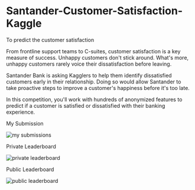 # Santander-Customer-Satisfaction-Kaggle
To predict the customer satisfaction

From frontline support teams to C-suites, customer satisfaction is a key measure of success. Unhappy customers don't stick around. What's more, unhappy customers rarely voice their dissatisfaction before leaving.

Santander Bank is asking Kagglers to help them identify dissatisfied customers early in their relationship. Doing so would allow Santander to take proactive steps to improve a customer's happiness before it's too late.

In this competition, you'll work with hundreds of anonymized features to predict if a customer is satisfied or dissatisfied with their banking experience.

My Submission

![my submissions](https://user-images.githubusercontent.com/24243687/35208212-22fbf996-ff6d-11e7-869a-f55ad689c2ac.JPG)

Private Leaderboard

![private leaderboard](https://user-images.githubusercontent.com/24243687/35208213-2334537c-ff6d-11e7-8062-b9a4b949cccf.JPG)

Public Leaderboard

![public leaderboard](https://user-images.githubusercontent.com/24243687/35208214-236ccdc4-ff6d-11e7-9647-20e71db66b46.JPG)
